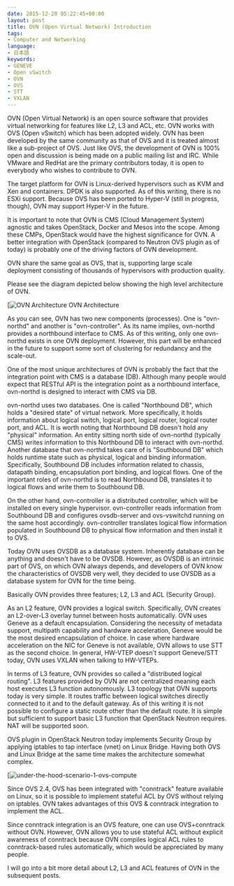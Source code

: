 ```yaml
---
date: 2015-12-20 05:22:45+00:00
layout: post
title: OVN (Open Virtual Network) Introduction
tags:
- Computer and Networking
language:
- 日本語
keywords:
- GENEVE
- Open vSwitch
- OVN
- OVS
- STT
- VXLAN
---
```


OVN (Open Virtual Network) is an open source software that provides virtual networking for features like L2, L3 and ACL, etc. OVN works with OVS (Open vSwitch) which has been adopted widely. OVN has been developed by the same community as that of OVS and it is treated almost like a sub-project of OVS. Just like OVS, the development of OVN is 100% open and discussion is being made on a public mailing list and IRC. While VMware and RedHat are the primary contributors today, it is open to everybody who wishes to contribute to OVN.

The target platform for OVN is Linux-derived hypervisors such as KVM and Xen and containers. DPDK is also supported. As of this writing, there is no ESXi support. Because OVS has been ported to Hyper-V (still in progress, though), OVN may support Hyper-V in the future.

It is important to note that OVN is CMS (Cloud Management System) agnostic and takes OpenStack, Docker and Mesos into the scope. Among these CMPs, OpenStack would have the highest significance for OVN. A better integration with OpenStack (compared to Neutron OVS plugin as of today) is probably one of the driving factors of OVN development.

OVN share the same goal as OVS, that is, supporting large scale deployment consisting of thousands of hypervisors with production quality.

Please see the diagram depicted below showing the high level architecture of OVN.

[![OVN Architecture]({{site.baseurl}}/images/OVN-Architecture.png) OVN Architecture

As you can see, OVN has two new components (processes). One is "ovn-northd" and another is "ovn-controller". As its name implies, ovn-northd provides a northbound interface to CMS. As of this writing, only one ovn-northd exists in one OVN deployment. However, this part will be enhanced in the future to support some sort of clustering for redundancy and the scale-out.

One of the most unique architectures of OVN is probably the fact that the integration point with CMS is a database (DB). Although many people would expect that RESTful API is the integration point as a northbound interface, ovn-northd is designed to interact with CMS via DB.

ovn-northd uses two databases. One is called "Northbound DB", which holds a "desired state" of virtual network. More specifically, it holds information about logical switch, logical port, logical router, logical router port, and ACL. It is worth noting that Northbound DB doesn't hold any "physical" information. An entity sitting north side of ovn-northd (typically CMS) writes information to this Northbound DB to interact with ovn-northd. Another database that ovn-northd takes care of is "Southbound DB" which holds runtime state such as physical, logical and binding information. Specifically, Southbound DB includes information related to chassis, datapath binding, encapsulation port binding, and logical flows. One of the important roles of ovn-northd is to read Northbound DB, translates it to logical flows and write them to Southbound DB.

On the other hand, ovn-controller is a distributed controller, which will be installed on every single hypervisor. ovn-controller reads information from Southbound DB and configures ovsdb-server and ovs-vswitchd running on the same host accordingly. ovn-controller translates logical flow information populated in Southbound DB to physical flow information and then install it to OVS.

Today OVN uses OVSDB as a database system. Inherently database can be anything and doesn't have to be OVSDB. However, as OVSDB is an intrinsic part of OVS, on which OVN always depends, and developers of OVN know the characteristics of OVSDB very well, they decided to use OVSDB as a database system for OVN for the time being.

Basically OVN provides three features; L2, L3 and ACL (Security Group).

As an L2 feature, OVN provides a logical switch. Specifically, OVN creates an L2-over-L3 overlay tunnel between hosts automatically. OVN uses Geneve as a default encapsulation. Considering the necessity of metadata support, multipath capability and hardware acceleration, Geneve would be the most desired encapsulation of choice. In case where hardware acceleration on the NIC for Geneve is not available, OVN allows to use STT as the second choice. In general, HW-VTEP doesn't support Geneve/STT today, OVN uses VXLAN when talking to HW-VTEPs.

In terms of L3 feature, OVN provides so called a "distributed logical routing". L3 features provided by OVN are not centralized meaning each host executes L3 function autonomously. L3 topology that OVN supports today is very simple. It routes traffic between logical switches directly connected to it and to the default gateway. As of this writing it is not possible to configure a static route other than the default route. It is simple but sufficient to support basic L3 function that OpenStack Neutron requires. NAT will be supported soon. 

OVS plugin in OpenStack Neutron today implements Security Group by applying iptables to tap interface (vnet) on Linux Bridge. Having both OVS and Linux Bridge at the same time makes the architecture somewhat complex. 

[![under-the-hood-scenario-1-ovs-compute]({{site.baseurl}}/images/under-the-hood-scenario-1-ovs-compute.png)

Since OVS 2.4, OVS has been integrated with "conntrack" feature available on Linux, so it is possible to implement stateful ACL by OVS without relying on iptables. OVN takes advantages of this OVS & conntrack integration to implement the ACL. 

Since conntrack integration is an OVS feature, one can use OVS+conntrack without OVN. However, OVN allows you to use stateful ACL without explicit awareness of conntrack because OVN compiles logical ACL rules to conntrack-based rules automatically, which would be appreciated by many people. 

I will go into a bit more detail about L2, L3 and ACL features of OVN in the subsequent posts.
